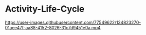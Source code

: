# Activity-Life-Cycle
https://user-images.githubusercontent.com/77549622/134823270-01aee47f-aa88-4152-8026-31c7d9451e0a.mp4
